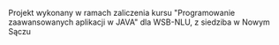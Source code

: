 Projekt wykonany w ramach zaliczenia kursu "Programowanie zaawansowanych aplikacji w JAVA" dla WSB-NLU, z siedziba w Nowym Sączu
